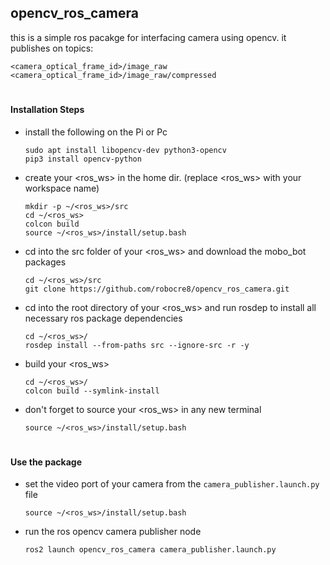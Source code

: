 ## opencv_ros_camera
this is a simple ros pacakge for interfacing camera using opencv.
it publishes on topics:

````
<camera_optical_frame_id>/image_raw
<camera_optical_frame_id>/image_raw/compressed
```` 

#

#### Installation Steps
- install the following on the Pi or Pc
  ```shell
  sudo apt install libopencv-dev python3-opencv
  pip3 install opencv-python
  ```

- create your <ros_ws> in the home dir. (replace <ros_ws> with your workspace name)
  ```shell
  mkdir -p ~/<ros_ws>/src
  cd ~/<ros_ws>
  colcon build
  source ~/<ros_ws>/install/setup.bash
  ```

- cd into the src folder of your <ros_ws> and download the mobo_bot packages
  ```shell
  cd ~/<ros_ws>/src
  git clone https://github.com/robocre8/opencv_ros_camera.git
  ```

- cd into the root directory of your <ros_ws> and run rosdep to install all necessary ros  package dependencies
  ```shell
  cd ~/<ros_ws>/
  rosdep install --from-paths src --ignore-src -r -y
  ```

- build your <ros_ws>
  ```shell
  cd ~/<ros_ws>/
  colcon build --symlink-install
  ```

- don't forget to source your <ros_ws> in any new terminal
  ```shell
  source ~/<ros_ws>/install/setup.bash
  ```

#

#### Use the package

- set the video port of your camera from the `camera_publisher.launch.py` file
  ```shell
  source ~/<ros_ws>/install/setup.bash
  ```

- run the ros opencv camera publisher node
  ```shell
  ros2 launch opencv_ros_camera camera_publisher.launch.py
  ```